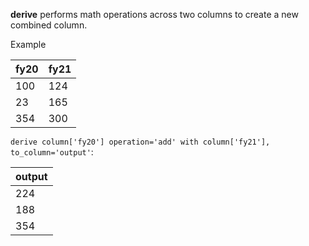 **derive** performs math operations across two columns to create a new combined column.

Example

| fy20 | fy21 |
| ---- | ---- |
| 100  | 124  |
| 23   | 165  |
| 354  | 300  |

`derive column['fy20'] operation='add' with column['fy21'], to_column='output'`:

| output |
| ------ |
| 224    |
| 188    |
| 354    |
